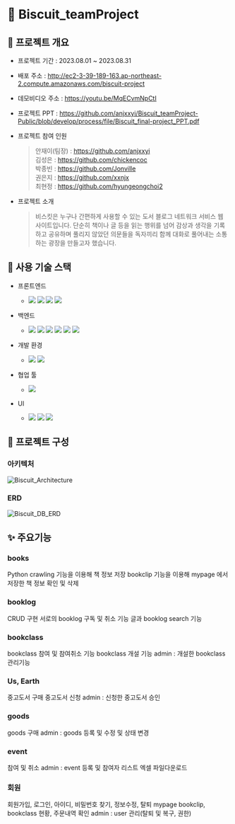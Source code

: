 # :tada: Biscuit_teamProject
## :memo: 프로젝트 개요

* 프로젝트 기간 : 2023.08.01 ~ 2023.08.31

* 배포 주소 : http://ec2-3-39-189-163.ap-northeast-2.compute.amazonaws.com/biscuit-project

* 데모비디오 주소 : https://youtu.be/MqECvmNpCtI

* 프로젝트 PPT : https://github.com/anjxxyi/Biscuit_teamProject-Public/blob/develop/process/file/Biscuit_final-project_PPT.pdf

* 프로젝트 참여 인원
  > 안재이(팀장) : https://github.com/anjxxyi <br />
  > 김성은 : https://github.com/chickencoc <br />
  > 박종빈 : https://github.com/Jonville <br />
  > 권은지 : https://github.com/xxnjx <br />
  > 최현정 : https://github.com/hyungeongchoi2 <br />
 
* 프로젝트 소개

  > 비스킷은 누구나 간편하게 사용할 수 있는 도서 블로그 네트워크 서비스 웹 사이트입니다.
  > 단순히 책이나 글 등을 읽는 행위를 넘어 감상과 생각을 기록하고 공유하며
  > 풀리지 않았던 의문들을 독자끼리 함께 대화로 풀어내는 소통하는 광장을 만들고자 했습니다.

## :hammer: 사용 기술 스택

* 프론트엔드
  * <img src="https://img.shields.io/badge/vite-646CFF?style=for-the-badge&logo=vite&logoColor=white"/> <img src="https://img.shields.io/badge/html5-E34F26?style=for-the-badge&logo=html5t&logoColor=white"/> <img src="https://img.shields.io/badge/css3-1572B6?style=for-the-badge&logo=css3&logoColor=white"/> <img src="https://img.shields.io/badge/javascript-F7DF1E?style=for-the-badge&logo=javascript&logoColor=black"/>
  
* 백엔드
  * <img src="https://img.shields.io/badge/mariadb-003545?style=for-the-badge&logo=mariadb&logoColor=white"/> <img src="https://img.shields.io/badge/spring-6DB33F?style=for-the-badge&logo=spring&logoColor=white"/> <img src="https://img.shields.io/badge/spring_security-6DB33F?style=for-the-badge&logo=springsecurity&logoColor=white"/> <img src="https://img.shields.io/badge/Spring_Data_JPA-6DB33F?style=for-the-badge"/> <img src="https://img.shields.io/badge/json_web_tokens-000000?style=for-the-badge&logo=jsonwebtokens&logoColor=white"/> <img src="https://img.shields.io/badge/python-3776AB?style=for-the-badge&logo=python&logoColor=white"/>
  
* 개발 환경
  * <img src="https://img.shields.io/badge/gradle-02303A?style=for-the-badge&logo=gradle&logoColor=white"/> <img src="https://img.shields.io/badge/amazon_aws-232F3E?style=for-the-badge&logo=amazonaws&logoColor=white"/>
  
* 협업 툴
  * <img src="https://img.shields.io/badge/github-181717?style=for-the-badge&logo=github&logoColor=white"/>
  
* UI
  * <img src="https://img.shields.io/badge/figma-F24E1E?style=for-the-badge&logo=figma&logoColor=white"/> <img src="https://img.shields.io/badge/adobephotoshop-31A8FF?style=for-the-badge&logo=adobephotoshop&logoColor=white"/> <img src="https://img.shields.io/badge/adobeillustrator-FF9A00?style=for-the-badge&logo=adobeillustrator&logoColor=white"/>

## :wrench: 프로젝트 구성

### 아키텍처
![Biscuit_Architecture](https://github.com/chickencoc/Biscuit_teamProject-Public/assets/74812739/a9aea1d8-ada8-4be0-8f4b-c62151393c6f)

### ERD
![Biscuit_DB_ERD](https://github.com/chickencoc/Biscuit_teamProject-Public/assets/74812739/cbc6065f-bc8c-4b45-a242-cac5fe356648)

## :sparkles: 주요기능

### books
   Python crawling 기능을 이용해 책 정보 저장 
   bookclip 기능을 이용해 mypage 에서 저장한 책 정보 확인 및 삭제
### booklog
   CRUD 구현
   서로의 booklog 구독 및 취소 기능 
   글과 booklog search 기능 
### bookclass
   bookclass 참여 및 참여취소 기능 
   bookclass 개설 기능 
   admin : 개설한 bookclass 관리기능 
### Us, Earth
   중고도서 구매 
   중고도서 신청 
   admin : 신청한 중고도서 승인 
### goods
   goods 구매 
   admin : goods 등록 및 수정 및 상태 변경 
### event
   참여 및 취소 
   admin : event 등록 및 참여자 리스트 엑셀 파일다운로드 
### 회원
   회원가입, 로그인, 아이디, 비밀번호 찾기, 정보수정, 탈퇴 
   mypage bookclip, bookclass 현황, 주문내역 확인 
   admin : user 관리(탈퇴 및 복구, 권한) 



   
